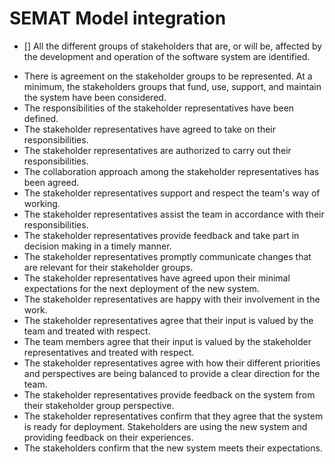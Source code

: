 # SEMAT Model integration

- [] All the different groups of stakeholders that are, or will be, affected by the development and operation of the software system are identified.
* There is agreement on the stakeholder groups to be represented. At a minimum, the stakeholders groups that fund, use, support, and maintain the system have been considered.
* The responsibilities of the stakeholder representatives have been defined.
* The stakeholder representatives have agreed to take on their responsibilities.
* The stakeholder representatives are authorized to carry out their responsibilities.
* The collaboration approach among the stakeholder representatives has been agreed.
* The stakeholder representatives support and respect the team's way of working.
* The stakeholder representatives assist the team in accordance with their responsibilities.
* The stakeholder representatives provide feedback and take part in decision making in a timely manner.
* The stakeholder representatives promptly communicate changes that are relevant for their stakeholder groups.
* The stakeholder representatives have agreed upon their minimal expectations for the next deployment of the new system.
* The stakeholder representatives are happy with their involvement in the work.
* The stakeholder representatives agree that their input is valued by the team and treated with respect.
* The team members agree that their input is valued by the stakeholder representatives and treated with respect.
* The stakeholder representatives agree with how their different priorities and perspectives are being balanced to provide a clear direction for the team.
* The stakeholder representatives provide feedback on the system from their stakeholder group perspective.
* The stakeholder representatives confirm that they agree that the system is ready for deployment.
Stakeholders are using the new system and providing feedback on their experiences.
* The stakeholders confirm that the new system meets their expectations.

